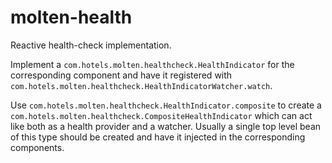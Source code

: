 # molten-health

Reactive health-check implementation.

Implement a `com.hotels.molten.healthcheck.HealthIndicator` for the corresponding component and have it registered with `com.hotels.molten.healthcheck.HealthIndicatorWatcher.watch`.

Use `com.hotels.molten.healthcheck.HealthIndicator.composite` to create a `com.hotels.molten.healthcheck.CompositeHealthIndicator` which can act like both as a health provider and a watcher. Usually a single top level bean of this type should be created and have it injected in the corresponding components.





